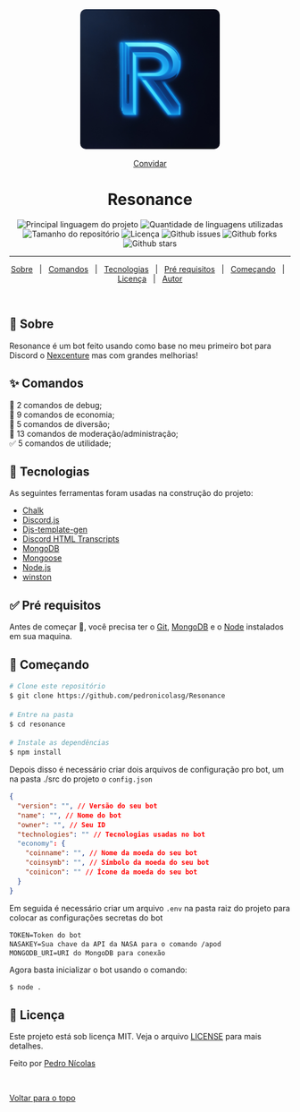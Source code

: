 <div align="center" id="top"> 
  <img src="./src/images/logo.jpg" alt="Resonance" width="250" heigth="250" style="border-radius: 10px;" />

[Convidar](https://discord.com/oauth2/authorize?client_id=1129229235811254362&scope=bot&permissions=406277713111)

</div>

<h1 align="center">Resonance</h1>
<p align="center">
  <img alt="Principal linguagem do projeto" src="https://img.shields.io/github/languages/top/pedronicolasg/resonance?color=56BEB8">

  <img alt="Quantidade de linguagens utilizadas" src="https://img.shields.io/github/languages/count/pedronicolasg/resonance?color=56BEB8">

  <img alt="Tamanho do repositório" src="https://img.shields.io/github/repo-size/pedronicolasg/resonance?color=56BEB8">

  <img alt="Licença" src="https://img.shields.io/github/license/pedronicolasg/resonance?color=56BEB8">

  <img alt="Github issues" src="https://img.shields.io/github/issues/pedronicolasg/resonance?color=56BEB8" />

  <img alt="Github forks" src="https://img.shields.io/github/forks/pedronicolasg/resonance?color=56BEB8" />

  <img alt="Github stars" src="https://img.shields.io/github/stars/pedronicolasg/resonance?color=56BEB8" />
</p>

<hr>

<p align="center">
  <a href="#dart-sobre">Sobre</a> &#xa0; | &#xa0; 
  <a href="#sparkles-comandos">Comandos</a> &#xa0; | &#xa0;
  <a href="#rocket-tecnologias">Tecnologias</a> &#xa0; | &#xa0;
  <a href="#white_check_mark-pré-requisitos">Pré requisitos</a> &#xa0; | &#xa0;
  <a href="#checkered_flag-começando">Começando</a> &#xa0; | &#xa0;
  <a href="#memo-licença">Licença</a> &#xa0; | &#xa0;
  <a href="https://github.com/pedronicolasg" target="_blank">Autor</a>
</p>

<br>

## :dart: Sobre

Resonance é um bot feito usando como base no meu primeiro bot para Discord o [Nexcenture](https://github.com/pedronicolasg/Nexcenture) mas com grandes melhorias!

## :sparkles: Comandos

🤖 2 comandos de debug;\
💸 9 comandos de economia;\
🥳 5 comandos de diversão;\
👑 13 comandos de moderação/administração;\
✅ 5 comandos de utilidade;

## :rocket: Tecnologias

As seguintes ferramentas foram usadas na construção do projeto:

- [Chalk](https://www.npmjs.com/package/chalk)
- [Discord.js](https://discord.js.org/)
- [Djs-template-gen](https://www.npmjs.com/package/djs-template-gen)
- [Discord HTML Transcripts](https://www.npmjs.com/package/discord-html-transcripts)
- [MongoDB](https://www.mongodb.com/)
- [Mongoose](https://mongoosejs.com/)
- [Node.js](https://nodejs.org/en/)
- [winston](https://www.npmjs.com/package/winston)

## :white_check_mark: Pré requisitos

Antes de começar :checkered_flag:, você precisa ter o [Git](https://git-scm.com), [MongoDB](https://www.mongodb.com/) e o [Node](https://nodejs.org/en/) instalados em sua maquina.

## :checkered_flag: Começando

```bash
# Clone este repositório
$ git clone https://github.com/pedronicolasg/Resonance

# Entre na pasta
$ cd resonance

# Instale as dependências
$ npm install
```

Depois disso é necessário criar dois arquivos de configuração pro bot, um na pasta ./src do projeto o `config.json`

```json
{
  "version": "", // Versão do seu bot
  "name": "", // Nome do bot
  "owner": "", // Seu ID
  "technologies": "" // Tecnologias usadas no bot
  "economy": {
    "coinname": "", // Nome da moeda do seu bot
    "coinsymb": "", // Símbolo da moeda do seu bot
    "coinicon": "" // Ícone da moeda do seu bot
  }
}
```

Em seguida é necessário criar um arquivo `.env` na pasta raiz do projeto para colocar as configurações secretas do bot

```env
TOKEN=Token do bot
NASAKEY=Sua chave da API da NASA para o comando /apod
MONGODB_URI=URI do MongoDB para conexão
```

Agora basta inicializar o bot usando o comando:

```bash
$ node .
```

## :memo: Licença

Este projeto está sob licença MIT. Veja o arquivo [LICENSE](LICENSE.md) para mais detalhes.

Feito por <a href="https://github.com/pedronicolasg" target="_blank">Pedro Nícolas</a>

&#xa0;

<a href="#top">Voltar para o topo</a>

